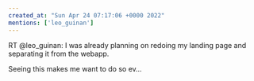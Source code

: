 ```yaml
---
created_at: "Sun Apr 24 07:17:06 +0000 2022"
mentions: ['leo_guinan']
---
```


RT @leo_guinan: I was already planning on redoing my landing page and separating it from the webapp.

Seeing this makes me want to do so ev…